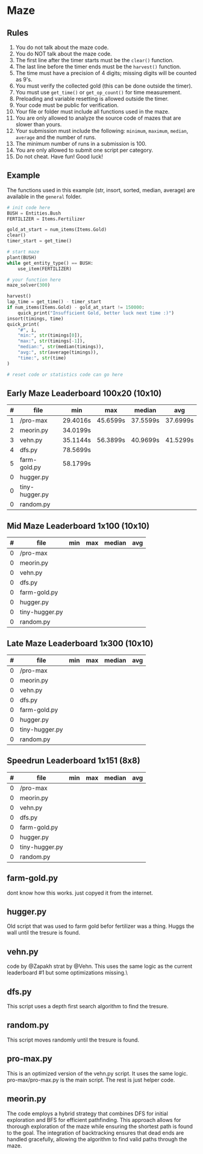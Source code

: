 # Maze

## Rules
1. You do not talk about the maze code.
2. You do NOT talk about the maze code.
3. The first line after the timer starts must be the `clear()` function.
4. The last line before the timer ends must be the `harvest()` function.
5. The time must have a precision of 4 digits; missing digits will be counted as 9's.
6. You must verify the collected gold (this can be done outside the timer).
7. You must use `get_time()` or `get_op_count()` for time measurement.
8. Preloading and variable resetting is allowed outside the timer.
9. Your code must be public for verification.
10. Your file or folder must include all functions used in the maze.
11. You are only allowed to analyze the source code of mazes that are slower than yours.
12. Your submission must include the following: `minimum`, `maximum`, `median`, `average` and the number of runs.
13. The minimum number of runs in a submission is 100.
14. You are only allowed to submit one script per category.
15. Do not cheat. Have fun! Good luck!

## Example
The functions used in this example (str, insort, sorted, median, average) are available in the `general` folder.
```python
# init code here
BUSH = Entities.Bush
FERTILIZER = Items.Fertilizer

gold_at_start = num_items(Items.Gold)
clear()
timer_start = get_time()

# start maze
plant(BUSH)
while get_entity_type() == BUSH:
    use_item(FERTILIZER)

# your function here
maze_solver(300)

harvest()
lap_time = get_time() - timer_start
if num_items(Items.Gold) - gold_at_start != 150000:
    quick_print("Insufficient Gold, better luck next time :)")
insort(timings, time)
quick_print(
    "#", i,
    "min:", str(timings[0]),
    "max:", str(timings[-1]),
    "median:", str(median(timings)),
    "avg:", str(average(timings)),
    "time:", str(time)
)

# reset code or statistics code can go here
```


## Early Maze Leaderboard 100x20 (10x10)
| # | file            | min      | max      | median   | avg      |
| - | --------------- | -------- | -------- | -------- | -------- |
| 1 | /pro-max        | 29.4016s | 45.6599s | 37.5599s | 37.6999s |
| 2 | meorin.py       | 34.0199s |          |          |          |
| 3 | vehn.py         | 35.1144s | 56.3899s | 40.9699s | 41.5299s |
| 4 | dfs.py          | 78.5699s |          |          |          |
| 5 | farm-gold.py    | 58.1799s |          |          |          |
| 0 | hugger.py       |          |          |          |          |
| 0 | tiny-hugger.py  |          |          |          |          |
| 0 | random.py       |          |          |          |          |

## Mid Maze Leaderboard 1x100 (10x10)
| # | file            | min      | max      | median   | avg      |
| - | --------------- | -------- | -------- | -------- | -------- |
| 0 | /pro-max        |          |          |          |          |
| 0 | meorin.py       |          |          |          |          |
| 0 | vehn.py         |          |          |          |          |
| 0 | dfs.py          |          |          |          |          |
| 0 | farm-gold.py    |          |          |          |          |
| 0 | hugger.py       |          |          |          |          |
| 0 | tiny-hugger.py  |          |          |          |          |
| 0 | random.py       |          |          |          |          |

## Late Maze Leaderboard 1x300 (10x10)
| # | file            | min      | max      | median   | avg      |
| - | --------------- | -------- | -------- | -------- | -------- |
| 0 | /pro-max        |          |          |          |          |
| 0 | meorin.py       |          |          |          |          |
| 0 | vehn.py         |          |          |          |          |
| 0 | dfs.py          |          |          |          |          |
| 0 | farm-gold.py    |          |          |          |          |
| 0 | hugger.py       |          |          |          |          |
| 0 | tiny-hugger.py  |          |          |          |          |
| 0 | random.py       |          |          |          |          |

## Speedrun Leaderboard 1x151 (8x8)
| # | file            | min      | max      | median   | avg      |
| - | --------------- | -------- | -------- | -------- | -------- |
| 0 | /pro-max        |          |          |          |          |
| 0 | meorin.py       |          |          |          |          |
| 0 | vehn.py         |          |          |          |          |
| 0 | dfs.py          |          |          |          |          |
| 0 | farm-gold.py    |          |          |          |          |
| 0 | hugger.py       |          |          |          |          |
| 0 | tiny-hugger.py  |          |          |          |          |
| 0 | random.py       |          |          |          |          |


## farm-gold.py
dont know how this works. just copyed it from the internet.

## hugger.py
Old script that was used to farm gold befor fertilizer was a thing. Huggs the wall until the tresure is found.

## vehn.py
code by @Zapakh strat by @Vehn.
This uses the same logic as the current leaderboard #1 but some optimizations missing.\

## dfs.py
This script uses a depth first search algorithm to find the tresure.

## random.py
This script moves randomly until the tresure is found.

## pro-max.py
This is an optimized version of the vehn.py script. It uses the same logic. pro-max/pro-max.py is the main script. The rest is just helper code.

## meorin.py
The code employs a hybrid strategy that combines DFS for initial exploration and BFS for efficient pathfinding. This approach allows for thorough exploration of the maze while ensuring the shortest path is found to the goal. The integration of backtracking ensures that dead ends are handled gracefully, allowing the algorithm to find valid paths through the maze.
